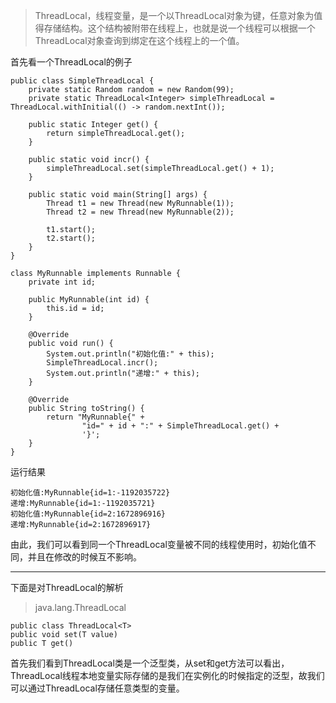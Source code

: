 > ThreadLocal，线程变量，是一个以ThreadLocal对象为键，任意对象为值得存储结构。这个结构被附带在线程上，也就是说一个线程可以根据一个ThreadLocal对象查询到绑定在这个线程上的一个值。

首先看一个ThreadLocal的例子  
	
	public class SimpleThreadLocal {
	    private static Random random = new Random(99);
	    private static ThreadLocal<Integer> simpleThreadLocal = ThreadLocal.withInitial(() -> random.nextInt());
	
	    public static Integer get() {
	        return simpleThreadLocal.get();
	    }
	
	    public static void incr() {
	        simpleThreadLocal.set(simpleThreadLocal.get() + 1);
	    }
	
	    public static void main(String[] args) {
	        Thread t1 = new Thread(new MyRunnable(1));
	        Thread t2 = new Thread(new MyRunnable(2));
	
	        t1.start();
	        t2.start();
	    }
	}

	class MyRunnable implements Runnable {
	    private int id;
	
	    public MyRunnable(int id) {
	        this.id = id;
	    }
	
	    @Override
	    public void run() {
	        System.out.println("初始化值:" + this);
	        SimpleThreadLocal.incr();
	        System.out.println("递增:" + this);
	    }
	
	    @Override
	    public String toString() {
	        return "MyRunnable{" +
	                "id=" + id + ":" + SimpleThreadLocal.get() +
	                '}';
	    }
	}

运行结果
	
	初始化值:MyRunnable{id=1:-1192035722}
	递增:MyRunnable{id=1:-1192035721}
	初始化值:MyRunnable{id=2:1672896916}
	递增:MyRunnable{id=2:1672896917}

由此，我们可以看到同一个ThreadLocal变量被不同的线程使用时，初始化值不同，并且在修改的时候互不影响。    

---
下面是对ThreadLocal的解析

> java.lang.ThreadLocal

	
	public class ThreadLocal<T>
	public void set(T value)
	public T get()
首先我们看到ThreadLocal类是一个泛型类，从set和get方法可以看出，ThreadLocal线程本地变量实际存储的是我们在实例化的时候指定的泛型，故我们可以通过ThreadLocal存储任意类型的变量。  

